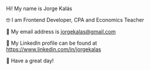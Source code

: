 Hi! My name is Jorge Kalás  

🤓 I am Frontend Developer, CPA and Economics Teacher    

📧 My email address is jorgekalas@gmail.com

🔗 My LinkedIn profile can be found at https://www.linkedin.com/in/jorgekalas

🚀 Have a great day!

